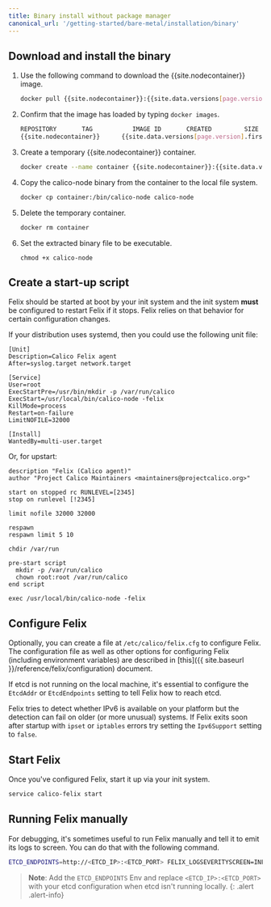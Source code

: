 ```yaml
---
title: Binary install without package manager
canonical_url: '/getting-started/bare-metal/installation/binary'
---
```


## Download and install the binary

1. Use the following command to download the {{site.nodecontainer}} image.

   ```bash
   docker pull {{site.nodecontainer}}:{{site.data.versions[page.version].first.components["calico/node"].version}}
   ```

1. Confirm that the image has loaded by typing `docker images`.

   ```bash
   REPOSITORY       TAG           IMAGE ID       CREATED         SIZE
   {{site.nodecontainer}}      {{site.data.versions[page.version].first.components["calico/node"].version}}        e07d59b0eb8a   2 minutes ago   42MB
   ```

1. Create a temporary {{site.nodecontainer}} container.

   ```bash
   docker create --name container {{site.nodecontainer}}:{{site.data.versions[page.version].first.components["calico/node"].version}}
   ```

1. Copy the calico-node binary from the container to the local file system.

   ```bash
   docker cp container:/bin/calico-node calico-node
   ```

1. Delete the temporary container.

   ```bash
   docker rm container
   ```

1. Set the extracted binary file to be executable.

   ```
   chmod +x calico-node
   ```

## Create a start-up script

Felix should be started at boot by your init system and the init system
**must** be configured to restart Felix if it stops. Felix relies on
that behavior for certain configuration changes.

If your distribution uses systemd, then you could use the following unit
file:

    [Unit]
    Description=Calico Felix agent
    After=syslog.target network.target

    [Service]
    User=root
    ExecStartPre=/usr/bin/mkdir -p /var/run/calico
    ExecStart=/usr/local/bin/calico-node -felix
    KillMode=process
    Restart=on-failure
    LimitNOFILE=32000

    [Install]
    WantedBy=multi-user.target

Or, for upstart:

    description "Felix (Calico agent)"
    author "Project Calico Maintainers <maintainers@projectcalico.org>"

    start on stopped rc RUNLEVEL=[2345]
    stop on runlevel [!2345]

    limit nofile 32000 32000

    respawn
    respawn limit 5 10

    chdir /var/run

    pre-start script
      mkdir -p /var/run/calico
      chown root:root /var/run/calico
    end script

    exec /usr/local/bin/calico-node -felix

## Configure Felix

Optionally, you can create a file at `/etc/calico/felix.cfg` to
configure Felix. The configuration file as well as other options for
configuring Felix (including environment variables) are described in
[this]({{ site.baseurl }}/reference/felix/configuration) document.

If etcd is not running on the local machine, it's essential to configure
the `EtcdAddr` or `EtcdEndpoints` setting to tell Felix how to reach
etcd.

Felix tries to detect whether IPv6 is available on your platform but
the detection can fail on older (or more unusual) systems.  If Felix
exits soon after startup with `ipset` or `iptables` errors try
setting the `Ipv6Support` setting to `false`.

## Start Felix

Once you've configured Felix, start it up via your init system.

```bash
service calico-felix start
```

## Running Felix manually

For debugging, it's sometimes useful to run Felix manually and tell it
to emit its logs to screen. You can do that with the following command.

```bash
ETCD_ENDPOINTS=http://<ETCD_IP>:<ETCD_PORT> FELIX_LOGSEVERITYSCREEN=INFO /usr/local/bin/calico-node -felix
```
> **Note**: Add the `ETCD_ENDPOINTS` Env and replace `<ETCD_IP>:<ETCD_PORT>` with your etcd configuration when etcd isn't running locally. 
{: .alert .alert-info}
